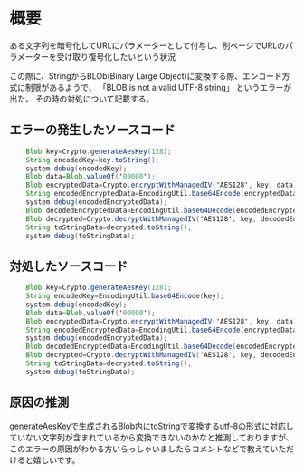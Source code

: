 # 概要

ある文字列を暗号化してURLにパラメーターとして付与し、別ページでURLのパラメーターを受け取り復号化したいという状況

この際に、StringからBLOb(Binary Large Object)に変換する際、エンコード方式に制限があるようで、
「BLOB is not a valid UTF-8 string」
というエラーが出た。
その時の対処について記載する。

## エラーの発生したソースコード

```java
    Blob key=Crypto.generateAesKey(128);
    String encodedKey=key.toString();
    system.debug(encodedKey);
    Blob data=Blob.valueOf('00000');
    Blob encryptedData=Crypto.encryptWithManagedIV('AES128', key, data);
    String encodedEncryptedData=EncodingUtil.base64Encode(encryptedData);
    system.debug(encodedEncryptedData);
    Blob decodedEncryptedData=EncodingUtil.base64Decode(encodedEncryptedData);
    Blob decrypted=Crypto.decryptWithManagedIV('AES128', key, decodedEncryptedData);
    String toStringData=decrypted.toString();
    system.debug(toStringData);
```

## 対処したソースコード

```java
    Blob key=Crypto.generateAesKey(128);
    String encodedKey=EncodingUtil.base64Encode(key);
    system.debug(encodedKey);
    Blob data=Blob.valueOf('00000');
    Blob encryptedData=Crypto.encryptWithManagedIV('AES128', key, data);
    String encodedEncryptedData=EncodingUtil.base64Encode(encryptedData);
    system.debug(encodedEncryptedData);
    Blob decodedEncryptedData=EncodingUtil.base64Decode(encodedEncryptedData);
    Blob decrypted=Crypto.decryptWithManagedIV('AES128', key, decodedEncryptedData);
    String toStringData=decrypted.toString();
    system.debug(toStringData);
```

## 原因の推測

generateAesKeyで生成されるBlob内にtoStringで変換するutf-8の形式に対応していない文字列が含まれているから変換できないのかなと推測しておりますが、
このエラーの原因がわかる方いらっしゃいましたらコメントなどで教えていただけると嬉しいです。